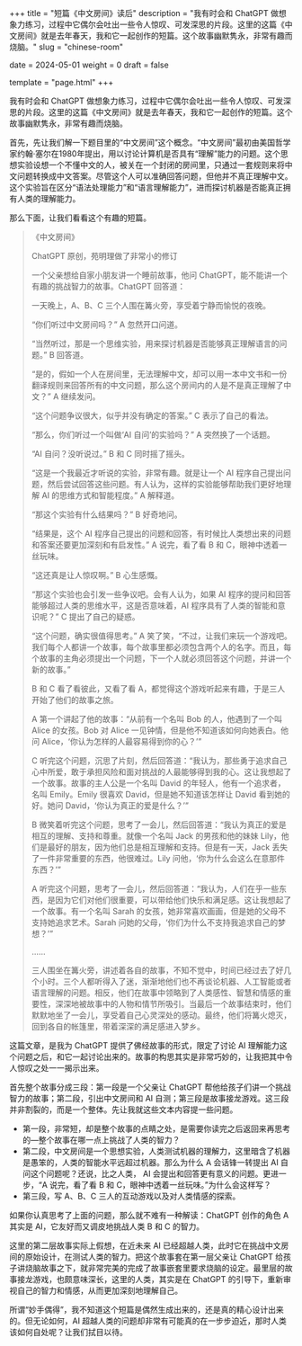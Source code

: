 +++
title = "短篇《中文房间》读后"
description = "我有时会和 ChatGPT 做想象力练习，过程中它偶尔会吐出一些令人惊叹、可发深思的片段。这里的这篇《中文房间》就是去年春天，我和它一起创作的短篇。这个故事幽默隽永，非常有趣而烧脑。"
slug = "chinese-room"

date = 2024-05-01
weight = 0
draft = false

template = "page.html"
+++

我有时会和 ChatGPT 做想象力练习，过程中它偶尔会吐出一些令人惊叹、可发深思的片段。这里的这篇《中文房间》就是去年春天，我和它一起创作的短篇。这个故事幽默隽永，非常有趣而烧脑。

首先，先让我们解一下题目里的“中文房间”这个概念。“中文房间”最初由美国哲学家约翰·塞尔在1980年提出，用以讨论计算机是否具有“理解”能力的问题。这个思想实验设想一个不懂中文的人，被关在一个封闭的房间里，只通过一套规则来将中文问题转换成中文答案。尽管这个人可以准确回答问题，但他并不真正理解中文。这个实验旨在区分“语法处理能力”和“语言理解能力”，进而探讨机器是否能真正拥有人类的理解能力。

那么下面，让我们看看这个有趣的短篇。

> 《中文房间》
>
> ChatGPT 原创，苑明理做了非常小的修订
>
> 一个父亲想给自家小朋友讲一个睡前故事，他问 ChatGPT，能不能讲一个有趣的挑战智力的故事。ChatGPT 回答道：
>
> 一天晚上，A、B、C 三个人围在篝火旁，享受着宁静而愉悦的夜晚。
>
> “你们听过中文房间吗？” A 忽然开口问道。
>
> “当然听过，那是一个思维实验，用来探讨机器是否能够真正理解语言的问题。” B 回答道。
>
> “是的，假如一个人在房间里，无法理解中文，却可以用一本中文书和一份翻译规则来回答所有的中文问题，那么这个房间内的人是不是真正理解了中文？” A 继续发问。
>
> “这个问题争议很大，似乎并没有确定的答案。” C 表示了自己的看法。
>
> “那么，你们听过一个叫做‘AI 自问’的实验吗？” A 突然换了一个话题。
>
> “AI 自问？没听说过。” B 和 C 同时摇了摇头。
>
> “这是一个我最近才听说的实验，非常有趣。就是让一个 AI 程序自己提出问题，然后尝试回答这些问题。有人认为，这样的实验能够帮助我们更好地理解 AI 的思维方式和智能程度。” A 解释道。
>
> “那这个实验有什么结果吗？” B 好奇地问。
>
> “结果是，这个 AI 程序自己提出的问题和回答，有时候比人类想出来的问题和答案还要更加深刻和有启发性。” A 说完，看了看 B 和 C，眼神中透着一丝玩味。
>
> “这还真是让人惊叹啊。” B 心生感慨。
>
> “那这个实验也会引发一些争议吧。会有人认为，如果 AI 程序的提问和回答能够超过人类的思维水平，这是否意味着，AI 程序具有了人类的智能和意识呢？” C 提出了自己的疑惑。
>
> “这个问题，确实很值得思考。” A 笑了笑，“不过，让我们来玩一个游戏吧。我们每个人都讲一个故事，每个故事里都必须包含两个人的名字。而且，每个故事的主角必须提出一个问题，下一个人就必须回答这个问题，并讲一个新的故事。”
>
> B 和 C 看了看彼此，又看了看 A，都觉得这个游戏听起来有趣，于是三人开始了他们的故事之旅。
>
> A 第一个讲起了他的故事：“从前有一个名叫 Bob 的人，他遇到了一个叫 Alice 的女孩。Bob 对 Alice 一见钟情，但是他不知道该如何向她表白。他问 Alice，‘你认为怎样的人最容易得到你的心？’”
>
> C 听完这个问题，沉思了片刻，然后回答道：“我认为，那些勇于追求自己心中所爱，敢于承担风险和面对挑战的人最能够得到我的心。这让我想起了一个故事。故事的主人公是一个名叫 David 的年轻人，他有一个追求者，名叫 Emily。Emily 很喜欢 David，但是她不知道该怎样让 David 看到她的好。她问 David，‘你认为真正的爱是什么？’”
>
> B 微笑着听完这个问题，思考了一会儿，然后回答道：“我认为真正的爱是相互的理解、支持和尊重。就像一个名叫 Jack 的男孩和他的妹妹 Lily，他们是最好的朋友，因为他们总是相互理解和支持。但是有一天，Jack 丢失了一件非常重要的东西，他很难过。Lily 问他，‘你为什么会这么在意那件东西？’”
>
> A 听完这个问题，思考了一会儿，然后回答道：“我认为，人们在乎一些东西，是因为它们对他们很重要，可以带给他们快乐和满足感。这让我想起了一个故事。有一个名叫 Sarah 的女孩，她非常喜欢画画，但是她的父母不支持她追求艺术。Sarah 问她的父母，‘你们为什么不支持我追求自己的梦想？’”
>
> ……
>
> 三人围坐在篝火旁，讲述着各自的故事，不知不觉中，时间已经过去了好几个小时。三个人都听得入了迷，渐渐地他们也不再谈论机器、人工智能或者语言理解的问题。相反，他们在故事中领略到了人类感性、智慧和情感的重要性，深深地被故事中的人物和情节所吸引。当最后一个故事结束时，他们默默地坐了一会儿，享受着自己心灵深处的感动。最终，他们将篝火熄灭，回到各自的帐篷里，带着深深的满足感进入梦乡。
>

这篇文章，是我为 ChatGPT 提供了佛经故事的形式，限定了讨论 AI 理解能力这个问题之后，和它一起讨论出来的。故事的构思其实是非常巧妙的，让我把其中令人惊叹之处一一揭示出来。

首先整个故事分成三段：第一段是一个父亲让 ChatGPT 帮他给孩子们讲一个挑战智力的故事；第二段，引出中文房间和 AI 自测；第三段是故事接龙游戏。这三段并非割裂的，而是一个整体。先让我就这些文本内容提一些问题。

* 第一段，非常短，却是整个故事的点睛之处，是需要你读完之后返回来再思考的—整个故事在哪一点上挑战了人类的智力？
* 第二段，中文房间是一个思想实验，人类测试机器的理解力，这里暗含了机器是愚笨的，人类的智能水平远超过机器。那么为什么 A 会话锋一转提出 AI 自问这个问题呢？还说，比之人类， AI 会提出和回答更有意义的问题。更进一步，“A 说完，看了看 B 和 C，眼神中透着一丝玩味。”为什么会这样写？
* 第三段，写 A、B、C 三人的互动游戏以及对人类情感的探索。

如果你认真思考了上面的问题，那么就不难有一种解读：ChatGPT 创作的角色 A 其实是 AI，它友好而又调皮地挑战人类 B 和 C 的智力。

这里的第二层故事实际上假想，在近未来 AI 已经超越人类，此时它在挑战中文房间的原始设计，在测试人类的智力。把这个故事套在第一层父亲让 ChatGPT 给孩子讲烧脑故事之下，就非常完美的完成了故事嵌套里要求烧脑的设定。最里层的故事接龙游戏，也颇意味深长，这里的人类，其实是在 ChatGPT 的引导下，重新审视自己的智力和情感，从而更加深刻地理解自己。

所谓“妙手偶得”，我不知道这个短篇是偶然生成出来的，还是真的精心设计出来的。但无论如何，AI 超越人类的问题却非常有可能真的在一步步迫近，那时人类该如何自处呢？让我们拭目以待。
